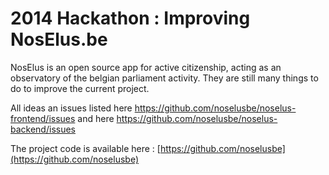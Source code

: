 2014 Hackathon : Improving NosElus.be
=========================

NosElus is an open source app for active citizenship, acting as an observatory of the belgian parliament activity. They are still many things to do to improve the current project.

All ideas an issues listed here https://github.com/noselusbe/noselus-frontend/issues and here https://github.com/noselusbe/noselus-backend/issues


The project code is available here : [https://github.com/noselusbe](https://github.com/noselusbe)

